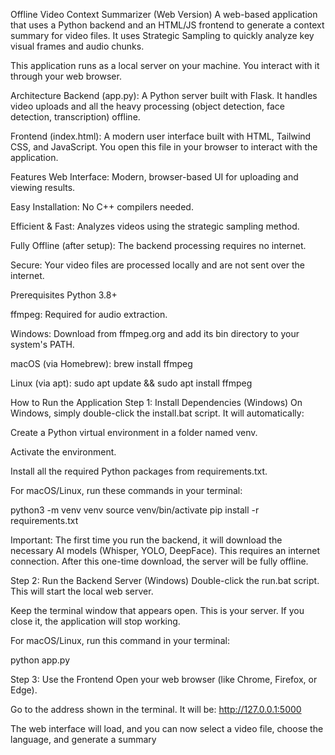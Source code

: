 Offline Video Context Summarizer (Web Version)
A web-based application that uses a Python backend and an HTML/JS frontend to generate a context summary for video files. It uses Strategic Sampling to quickly analyze key visual frames and audio chunks.

This application runs as a local server on your machine. You interact with it through your web browser.

Architecture
Backend (app.py): A Python server built with Flask. It handles video uploads and all the heavy processing (object detection, face detection, transcription) offline.

Frontend (index.html): A modern user interface built with HTML, Tailwind CSS, and JavaScript. You open this file in your browser to interact with the application.

Features
Web Interface: Modern, browser-based UI for uploading and viewing results.

Easy Installation: No C++ compilers needed.

Efficient & Fast: Analyzes videos using the strategic sampling method.

Fully Offline (after setup): The backend processing requires no internet.

Secure: Your video files are processed locally and are not sent over the internet.

Prerequisites
Python 3.8+

ffmpeg: Required for audio extraction.

Windows: Download from ffmpeg.org and add its bin directory to your system's PATH.

macOS (via Homebrew): brew install ffmpeg

Linux (via apt): sudo apt update && sudo apt install ffmpeg

How to Run the Application
Step 1: Install Dependencies (Windows)
On Windows, simply double-click the install.bat script. It will automatically:

Create a Python virtual environment in a folder named venv.

Activate the environment.

Install all the required Python packages from requirements.txt.

For macOS/Linux, run these commands in your terminal:

python3 -m venv venv
source venv/bin/activate
pip install -r requirements.txt

Important: The first time you run the backend, it will download the necessary AI models (Whisper, YOLO, DeepFace). This requires an internet connection. After this one-time download, the server will be fully offline.

Step 2: Run the Backend Server (Windows)
Double-click the run.bat script. This will start the local web server.

Keep the terminal window that appears open. This is your server. If you close it, the application will stop working.

For macOS/Linux, run this command in your terminal:

python app.py

Step 3: Use the Frontend
Open your web browser (like Chrome, Firefox, or Edge).

Go to the address shown in the terminal. It will be:
http://127.0.0.1:5000

The web interface will load, and you can now select a video file, choose the language, and generate a summary